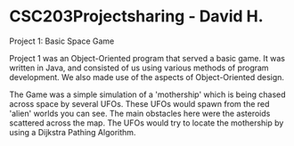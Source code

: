 # CSC203Projectsharing - David H.


Project 1: Basic Space Game


Project 1 was an Object-Oriented program that served a basic game. 
It was written in Java, and consisted of us using various methods of program development. 
We also made use of the aspects of Object-Oriented design.

The Game was a simple simulation of a 'mothership' which is being chased across space by several UFOs.
These UFOs would spawn from the red 'alien' worlds you can see. The main obstacles here were the asteroids scattered across the map.
The UFOs would try to locate the mothership by using a Dijkstra Pathing Algorithm.  
